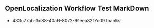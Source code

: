 ## OpenLocalization Workflow Test MarkDown
* 433c77ab-3c88-40a6-8072-91eea82f7c09 thanks!

<!--HONumber=Aug16_HO1-->


